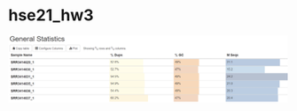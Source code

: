 # hse21_hw3

![image](https://github.com/banochkabb/hse21_hw3/blob/main/screenshots/scr1.png?raw=true)